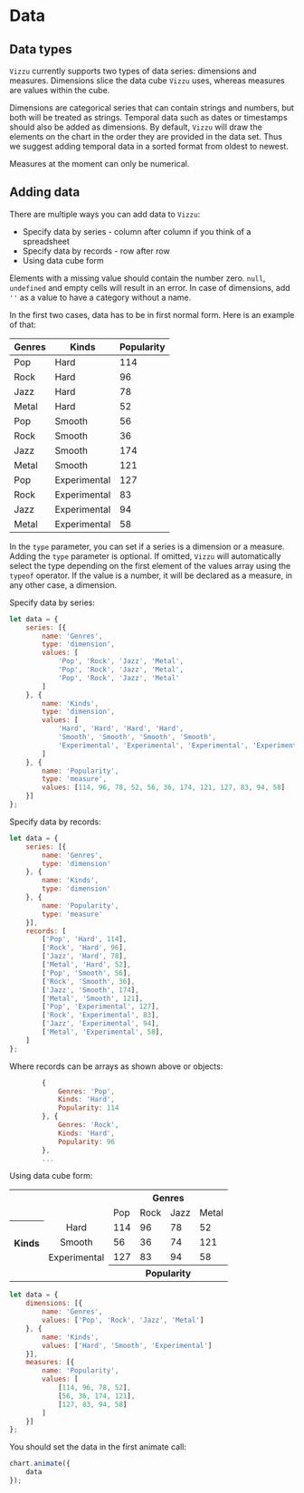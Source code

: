 # Data

## Data types

`Vizzu` currently supports two types of data series: dimensions and measures.
Dimensions slice the data cube `Vizzu` uses, whereas measures are values within
the cube.

Dimensions are categorical series that can contain strings and numbers, but both
will be treated as strings. Temporal data such as dates or timestamps should
also be added as dimensions. By default, `Vizzu` will draw the elements on the
chart in the order they are provided in the data set. Thus we suggest adding
temporal data in a sorted format from oldest to newest.

Measures at the moment can only be numerical.

## Adding data

There are multiple ways you can add data to `Vizzu`:

- Specify data by series - column after column if you think of a spreadsheet
- Specify data by records - row after row
- Using data cube form

Elements with a missing value should contain the number zero. `null`,
`undefined` and empty cells will result in an error. In case of dimensions, add
`''` as a value to have a category without a name.

In the first two cases, data has to be in first normal form. Here is an example
of that:

| Genres | Kinds        | Popularity |
| ------ | ------------ | ---------- |
| Pop    | Hard         | 114        |
| Rock   | Hard         | 96         |
| Jazz   | Hard         | 78         |
| Metal  | Hard         | 52         |
| Pop    | Smooth       | 56         |
| Rock   | Smooth       | 36         |
| Jazz   | Smooth       | 174        |
| Metal  | Smooth       | 121        |
| Pop    | Experimental | 127        |
| Rock   | Experimental | 83         |
| Jazz   | Experimental | 94         |
| Metal  | Experimental | 58         |

In the `type` parameter, you can set if a series is a dimension or a measure.
Adding the `type` parameter is optional. If omitted, `Vizzu` will automatically
select the type depending on the first element of the values array using the
`typeof` operator. If the value is a number, it will be declared as a measure,
in any other case, a dimension.

Specify data by series:

```javascript
let data = {
    series: [{
        name: 'Genres',
        type: 'dimension',
        values: [
            'Pop', 'Rock', 'Jazz', 'Metal',
            'Pop', 'Rock', 'Jazz', 'Metal',
            'Pop', 'Rock', 'Jazz', 'Metal'
        ]
    }, {
        name: 'Kinds',
        type: 'dimension',
        values: [
            'Hard', 'Hard', 'Hard', 'Hard',
            'Smooth', 'Smooth', 'Smooth', 'Smooth',
            'Experimental', 'Experimental', 'Experimental', 'Experimental'
        ]
    }, {
        name: 'Popularity',
        type: 'measure',
        values: [114, 96, 78, 52, 56, 36, 174, 121, 127, 83, 94, 58]
    }]
};
```

Specify data by records:

```javascript
let data = {
    series: [{
        name: 'Genres',
        type: 'dimension'
    }, {
        name: 'Kinds',
        type: 'dimension'
    }, {
        name: 'Popularity',
        type: 'measure'
    }],
    records: [
        ['Pop', 'Hard', 114],
        ['Rock', 'Hard', 96],
        ['Jazz', 'Hard', 78],
        ['Metal', 'Hard', 52],
        ['Pop', 'Smooth', 56],
        ['Rock', 'Smooth', 36],
        ['Jazz', 'Smooth', 174],
        ['Metal', 'Smooth', 121],
        ['Pop', 'Experimental', 127],
        ['Rock', 'Experimental', 83],
        ['Jazz', 'Experimental', 94],
        ['Metal', 'Experimental', 58],
    ]
};
```

Where records can be arrays as shown above or objects:

```javascript
        {
            Genres: 'Pop',
            Kinds: 'Hard',
            Popularity: 114
        }, {
            Genres: 'Rock',
            Kinds: 'Hard',
            Popularity: 96
        },
        ...
```

Using data cube form:

<table>
  <tbody><tr><th colspan="2" rowspan="2"></th><th colspan="4" style="text-align:center">Genres</th></tr>
  <tr>
      <td>Pop</td><td>Rock</td><td>Jazz</td><td>Metal</td>
  </tr>
  <tr><th rowspan="3" style="text-align:center">Kinds</th>
      <td style="text-align:center">Hard</td>
      <td>114</td><td>96</td><td>78</td><td>52</td>
  </tr>
  <tr><td style="text-align:center">Smooth</td>
      <td>56</td><td>36</td><td>74</td><td>121</td>
  </tr>
  <tr>
      <td style="text-align:center">Experimental</td>
      <td>127</td><td>83</td><td>94</td><td>58</td>
  </tr>
  <tr><td colspan="2"></td><th colspan="4" style="text-align:center">Popularity</th></tr>
</tbody></table>

```javascript
let data = {
    dimensions: [{
        name: 'Genres',
        values: ['Pop', 'Rock', 'Jazz', 'Metal']
    }, {
        name: 'Kinds',
        values: ['Hard', 'Smooth', 'Experimental']
    }],
    measures: [{
        name: 'Popularity',
        values: [
            [114, 96, 78, 52],
            [56, 36, 174, 121],
            [127, 83, 94, 58]
        ]
    }]
};
```

You should set the data in the first animate call:

```javascript
chart.animate({
    data
});
```

